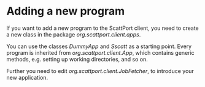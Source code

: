 Adding a new program
====================

If you want to add a new program to the ScattPort client, you need to create a new class in the package _org.scattport.client.apps_.

You can use the classes _DummyApp_ and _Sscatt_ as a starting point.
Every program is inherited from _org.scattport.client.App_, which contains generic methods, e.g. setting up working directories, and so on.

Further you need to edit _org.scattport.client.JobFetcher_, to introduce your new application.

